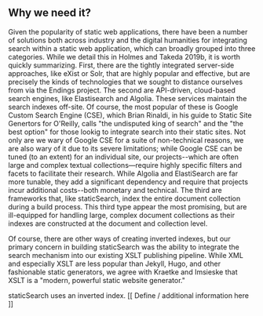## Why we need it?

Given the popularity of static web applications, there have been a number of solutions both across industry and the digital humanities for integrating search within a static web application, which can broadly grouped into three categories. While we detail this in Holmes and Takeda 2019b, it is worth quickly summarizing. First, there are the tightly integrated server-side approaches, like eXist or Solr, that are highly popular and effective, but are precisely the kinds of technologies that we sought to distance ourselves from via the Endings project. The second are API-driven, cloud-based search engines, like Elastisearch and Algolia. These services maintain the search indexes off-site. Of course, the most popular of these is Google Custom Search Engine (CSE), which Brian Rinaldi, in his guide to Static Site Genertors for O'Reilly, calls  "the undisputed king of search" and the "the best option" for those lookig to integrate search into their static sites. Not only are we wary of Google CSE for a suite of non-technical reasons, we are also wary of it due to its severe limitations;  while Google CSE can be tuned (to an extent) for an individual site, our projects--which are often large and complex textual collections—require highly specific filters and facets to facilitate their research. While Algolia and ElastiSearch are far more tunable, they add a significant dependency and require that projects incur additional costs--both monetary and technical. The third are frameworks that, like staticSearch, index the entire document collection during a build process. This third type appear the most promising, but are ill-equipped for handling large, complex document collections as their indexes are constructed at the document and collection level. 

Of course, there are other ways of creating inverted indexes, but our primary concern in building staticSearch was the ability to integrate the search mechanism into our existing XSLT publishing pipeline. While XML and especially XSLT are less popular than Jekyll, Hugo, and other fashionable static generators, we agree with Kraetke and Imsieske that XSLT is a "modern, powerful static website generator." 

staticSearch uses an inverted index. [[ Define / additional information here ]] 

